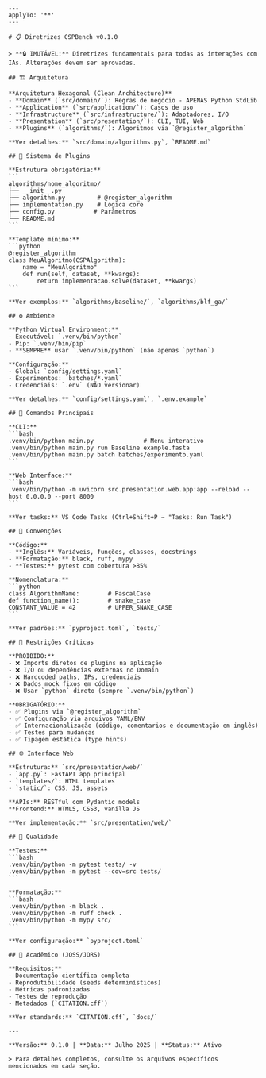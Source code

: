 ````instructions
---
applyTo: '**'
---

# 📋 Diretrizes CSPBench v0.1.0

> **🔒 IMUTÁVEL:** Diretrizes fundamentais para todas as interações com IAs. Alterações devem ser aprovadas.

## 🏗️ Arquitetura

**Arquitetura Hexagonal (Clean Architecture)**
- **Domain** (`src/domain/`): Regras de negócio - APENAS Python StdLib
- **Application** (`src/application/`): Casos de uso
- **Infrastructure** (`src/infrastructure/`): Adaptadores, I/O
- **Presentation** (`src/presentation/`): CLI, TUI, Web
- **Plugins** (`algorithms/`): Algoritmos via `@register_algorithm`

**Ver detalhes:** `src/domain/algorithms.py`, `README.md`

## 🧩 Sistema de Plugins

**Estrutura obrigatória:**
```
algorithms/nome_algoritmo/
├── __init__.py
├── algorithm.py         # @register_algorithm
├── implementation.py    # Lógica core
├── config.py           # Parâmetros
└── README.md
```

**Template mínimo:**
```python
@register_algorithm
class MeuAlgoritmo(CSPAlgorithm):
    name = "MeuAlgoritmo"
    def run(self, dataset, **kwargs):
        return implementacao.solve(dataset, **kwargs)
```

**Ver exemplos:** `algorithms/baseline/`, `algorithms/blf_ga/`

## ⚙️ Ambiente

**Python Virtual Environment:**
- Executável: `.venv/bin/python`
- Pip: `.venv/bin/pip`
- **SEMPRE** usar `.venv/bin/python` (não apenas `python`)

**Configuração:**
- Global: `config/settings.yaml`
- Experimentos: `batches/*.yaml`
- Credenciais: `.env` (NÃO versionar)

**Ver detalhes:** `config/settings.yaml`, `.env.example`

## 🔧 Comandos Principais

**CLI:**
```bash
.venv/bin/python main.py              # Menu interativo
.venv/bin/python main.py run Baseline example.fasta
.venv/bin/python main.py batch batches/experimento.yaml
```

**Web Interface:**
```bash
.venv/bin/python -m uvicorn src.presentation.web.app:app --reload --host 0.0.0.0 --port 8000
```

**Ver tasks:** VS Code Tasks (Ctrl+Shift+P → "Tasks: Run Task")

## 📝 Convenções

**Código:**
- **Inglês:** Variáveis, funções, classes, docstrings
- **Formatação:** black, ruff, mypy
- **Testes:** pytest com cobertura >85%

**Nomenclatura:**
```python
class AlgorithmName:        # PascalCase
def function_name():        # snake_case
CONSTANT_VALUE = 42         # UPPER_SNAKE_CASE
```

**Ver padrões:** `pyproject.toml`, `tests/`

## 🚫 Restrições Críticas

**PROIBIDO:**
- ❌ Imports diretos de plugins na aplicação
- ❌ I/O ou dependências externas no Domain
- ❌ Hardcoded paths, IPs, credenciais
- ❌ Dados mock fixos em código
- ❌ Usar `python` direto (sempre `.venv/bin/python`)

**OBRIGATÓRIO:**
- ✅ Plugins via `@register_algorithm`
- ✅ Configuração via arquivos YAML/ENV
- ✅ Internacionalização (código, comentarios e documentação em inglês)
- ✅ Testes para mudanças
- ✅ Tipagem estática (type hints)

## 🌐 Interface Web

**Estrutura:** `src/presentation/web/`
- `app.py`: FastAPI app principal
- `templates/`: HTML templates
- `static/`: CSS, JS, assets

**APIs:** RESTful com Pydantic models
**Frontend:** HTML5, CSS3, vanilla JS

**Ver implementação:** `src/presentation/web/`

## 🧪 Qualidade

**Testes:**
```bash
.venv/bin/python -m pytest tests/ -v
.venv/bin/python -m pytest --cov=src tests/
```

**Formatação:**
```bash
.venv/bin/python -m black .
.venv/bin/python -m ruff check .
.venv/bin/python -m mypy src/
```

**Ver configuração:** `pyproject.toml`

## 📄 Acadêmico (JOSS/JORS)

**Requisitos:**
- Documentação científica completa
- Reprodutibilidade (seeds determinísticos)
- Métricas padronizadas
- Testes de reprodução
- Metadados (`CITATION.cff`)

**Ver standards:** `CITATION.cff`, `docs/`

---

**Versão:** 0.1.0 | **Data:** Julho 2025 | **Status:** Ativo

> Para detalhes completos, consulte os arquivos específicos mencionados em cada seção.
````
